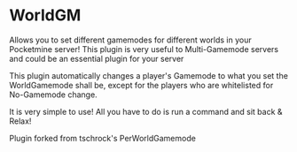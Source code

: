 WorldGM
=======

Allows you to set different gamemodes for different worlds in your Pocketmine server! This plugin is very useful to Multi-Gamemode servers
and could be an essential plugin for your server

This plugin automatically changes a player's Gamemode to what you set the WorldGamemode shall be, except for the players who are whitelisted for No-Gamemode change.

It is very simple to use! All you have to do is run a command and sit back & Relax!


Plugin forked from tschrock's PerWorldGamemode
